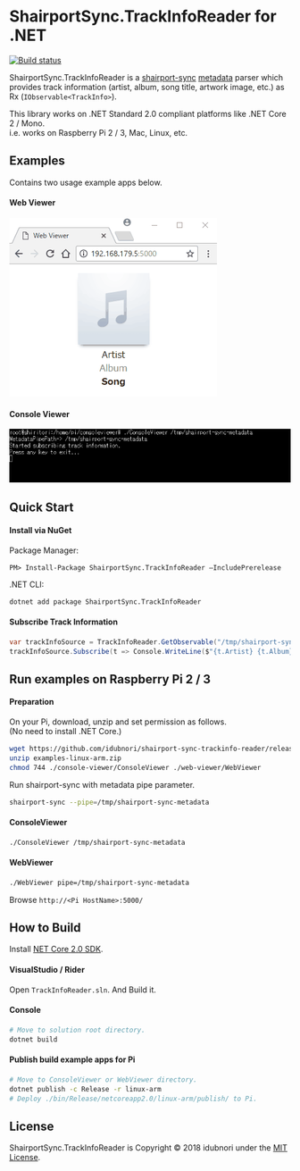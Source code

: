﻿ShairportSync.TrackInfoReader for .NET
===
[![Build status](https://ci.appveyor.com/api/projects/status/y4vtm6cnqvm4ie5i/branch/master?svg=true)](https://ci.appveyor.com/project/idubnori/shairport-sync-trackinfo-reader/branch/master)

ShairportSync.TrackInfoReader is a [shairport-sync](https://github.com/mikebrady/shairport-sync) [metadata](https://github.com/mikebrady/shairport-sync#metadata) parser which provides track information (artist, album, song title, artwork image, etc.) as Rx (`IObservable<TrackInfo>`).

This library works on .NET Standard 2.0 compliant platforms like .NET Core 2 / Mono.<br>
i.e. works on Raspberry Pi 2 / 3, Mac, Linux, etc.
## Examples
Contains two usage example apps below.
#### Web Viewer
![WebViewer](./docs/web-viewer-demo.gif)

#### Console Viewer
![ConsoleViewer](./docs/console-viewer-demo.gif)

## Quick Start
#### Install via NuGet
Package Manager: 
```
PM> Install-Package ShairportSync.TrackInfoReader –IncludePrerelease
```

.NET CLI:
```bash
dotnet add package ShairportSync.TrackInfoReader
```

#### Subscribe Track Information
```csharp
var trackInfoSource = TrackInfoReader.GetObservable("/tmp/shairport-sync-metadata");
trackInfoSource.Subscribe(t => Console.WriteLine($"{t.Artist} {t.Album} {t.Song}"));
```

## Run examples on Raspberry Pi 2 / 3
#### Preparation
On your Pi, download, unzip and set permission as follows.<br>
(No need to install .NET Core.)
```bash
wget https://github.com/idubnori/shairport-sync-trackinfo-reader/releases/download/v0.1.0-alpha1/examples-linux-arm.zip
unzip examples-linux-arm.zip
chmod 744 ./console-viewer/ConsoleViewer ./web-viewer/WebViewer
```
Run shairport-sync with metadata pipe parameter.
```bash
shairport-sync --pipe=/tmp/shairport-sync-metadata
```
#### ConsoleViewer
```bash
./ConsoleViewer /tmp/shairport-sync-metadata
```

#### WebViewer
```bash
./WebViewer pipe=/tmp/shairport-sync-metadata
```

Browse ```http://<Pi HostName>:5000/```<br>

## How to Build
Install [NET Core 2.0 SDK](https://www.microsoft.com/net/download/).
#### VisualStudio / Rider
Open `TrackInfoReader.sln`. And Build it.
#### Console
```bash
# Move to solution root directory.
dotnet build
```

#### Publish build example apps for Pi
```bash
# Move to ConsoleViewer or WebViewer directory.
dotnet publish -c Release -r linux-arm
# Deploy ./bin/Release/netcoreapp2.0/linux-arm/publish/ to Pi.
```

## License
ShairportSync.TrackInfoReader is Copyright © 2018 idubnori under the [MIT License](./LICENSE).
